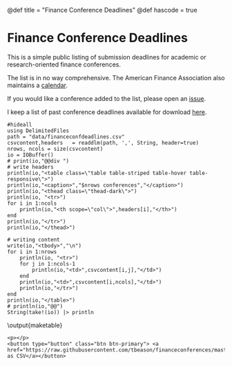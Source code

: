 @def title = "Finance Conference Deadlines"
@def hascode = true


# Finance Conference Deadlines

This is a simple public listing of submission deadlines for academic or research-oriented finance conferences.

The list is in no way comprehensive. The American Finance Association also maintains a [calendar](https://afajof.org/call-for-papers-calendar/).

If you would like a conference added to the list, please open an [issue](https://github.com/tbeason/financeconferences/issues).

I keep a list of past conference deadlines available for download [here](https://raw.githubusercontent.com/tbeason/financeconferences/master/data/conferences_pastdue.csv).



<!-- @@table-striped @@table-hover
\tableinput{}{/data/financeconfdeadlines.csv}
@@  @@ -->

```julia:maketable
#hideall
using DelimitedFiles
path = "data/financeconfdeadlines.csv"
csvcontent,headers   = readdlm(path, ',', String, header=true)
nrows, ncols = size(csvcontent)
io = IOBuffer()
# print(io,"@@div ")
# write headers
println(io,"<table class=\"table table-striped table-hover table-responsive\">")
println(io,"<caption>","$nrows conferences","</caption>")
println(io,"<thead class=\"thead-dark\">")
println(io, "<tr>")
for i in 1:ncols
    println(io,"<th scope=\"col\">",headers[i],"</th>")
end
println(io,"</tr>")
println(io,"</thead>")

# writing content
write(io,"<tbody>","\n")
for i in 1:nrows
    println(io, "<tr>")
    for j in 1:ncols-1
        println(io,"<td>",csvcontent[i,j],"</td>")
    end
    println(io,"<td>",csvcontent[i,ncols],"</td>")
    println(io,"</tr>")
end
println(io,"</table>")
# println(io,"@@")
String(take!(io)) |> println
```

\output{maketable}


~~~
<p></p>
<button type="button" class="btn btn-primary"> <a href="https://raw.githubusercontent.com/tbeason/financeconferences/master/data/financeconfdeadlines.csv">Download as CSV</a></button>
~~~



